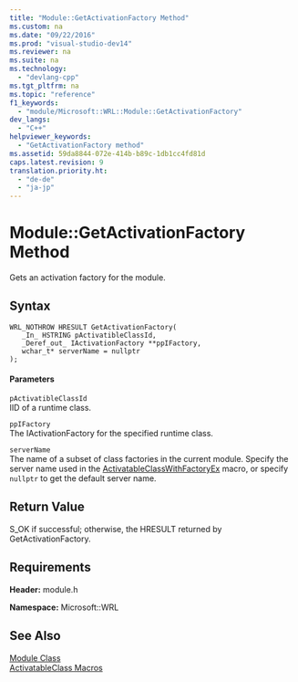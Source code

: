 ```yaml
---
title: "Module::GetActivationFactory Method"
ms.custom: na
ms.date: "09/22/2016"
ms.prod: "visual-studio-dev14"
ms.reviewer: na
ms.suite: na
ms.technology: 
  - "devlang-cpp"
ms.tgt_pltfrm: na
ms.topic: "reference"
f1_keywords: 
  - "module/Microsoft::WRL::Module::GetActivationFactory"
dev_langs: 
  - "C++"
helpviewer_keywords: 
  - "GetActivationFactory method"
ms.assetid: 59da8844-072e-414b-b89c-1db1cc4fd81d
caps.latest.revision: 9
translation.priority.ht: 
  - "de-de"
  - "ja-jp"
---
```

# Module::GetActivationFactory Method
Gets an activation factory for the module.  
  
## Syntax  
  
```  
WRL_NOTHROW HRESULT GetActivationFactory(  
   _In_ HSTRING pActivatibleClassId,  
   _Deref_out_ IActivationFactory **ppIFactory,  
   wchar_t* serverName = nullptr  
);  
```  
  
#### Parameters  
 `pActivatibleClassId`  
 IID of a runtime class.  
  
 `ppIFactory`  
 The IActivationFactory for the specified runtime class.  
  
 `serverName`  
 The name of a subset of class factories in the current module. Specify the server name used in the [ActivatableClassWithFactoryEx](../VS_csharp/activatableclass-macros.md) macro, or specify `nullptr` to get the default server name.  
  
## Return Value  
 S_OK if successful; otherwise, the HRESULT returned by GetActivationFactory.  
  
## Requirements  
 **Header:** module.h  
  
 **Namespace:** Microsoft::WRL  
  
## See Also  
 [Module Class](../VS_csharp/module-class.md)   
 [ActivatableClass Macros](../VS_csharp/activatableclass-macros.md)